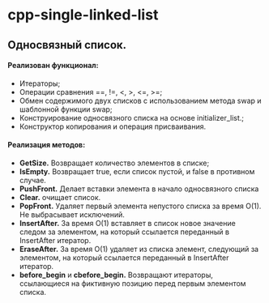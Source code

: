 # cpp-single-linked-list

## Односвязный список.

#### Реализован функционал:

  * Итераторы;  
  * Операции сравнения ==, !=, <, >, <=, >=;  
  * Обмен содержимого двух списков с использованием метода swap и шаблонной функции swap;  
  * Конструирование односвязного списка на основе initializer_list.;  
  * Конструктор копирования и операция присваивания.

#### Реализация методов:
  * **GetSize.** Возвращает количество элементов в списке;
  *	**IsEmpty.** Возвращает true, если список пустой, и false в противном случае.
  *	**PushFront.** Делает вставки элемента в начало односвязного списка
  *	**Clear.** очищает список.
  *	**PopFront.** Удаляет первый элемента непустого списка за время O(1). Не выбрасывает исключений.
  *	**InsertAfter.** За время O(1) вставляет в список новое значение следом за элементом, на который ссылается переданный в InsertAfter итератор. 
  *	**EraseAfter.** За время O(1) удаляет из списка элемент, следующий за элементом, на который ссылается переданный в InsertAfter итератор.
  *	**before_begin** и **cbefore_begin.** Возвращают итераторы, ссылающиеся на фиктивную позицию перед первым элементом списка.
